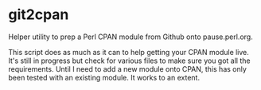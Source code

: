 # git2cpan
Helper utility to prep a Perl CPAN module from Github onto pause.perl.org.

This script does as much as it can to help getting your CPAN module live.
It's still in progress but check for various files to make sure you got all the requirements.
Until I need to add a new module onto CPAN, this has only been tested with an existing module.
It works to an extent.
